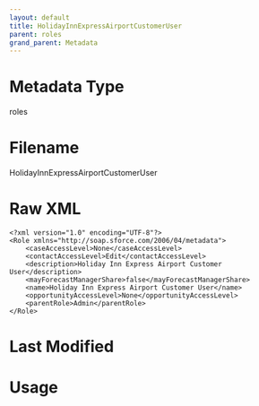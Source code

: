 ```yaml
---
layout: default
title: HolidayInnExpressAirportCustomerUser
parent: roles
grand_parent: Metadata
---
```

# Metadata Type
roles


# Filename 
HolidayInnExpressAirportCustomerUser


# Raw XML
```
<?xml version="1.0" encoding="UTF-8"?>
<Role xmlns="http://soap.sforce.com/2006/04/metadata">
    <caseAccessLevel>None</caseAccessLevel>
    <contactAccessLevel>Edit</contactAccessLevel>
    <description>Holiday Inn Express Airport Customer User</description>
    <mayForecastManagerShare>false</mayForecastManagerShare>
    <name>Holiday Inn Express Airport Customer User</name>
    <opportunityAccessLevel>None</opportunityAccessLevel>
    <parentRole>Admin</parentRole>
</Role>
```


# Last Modified


# Usage
